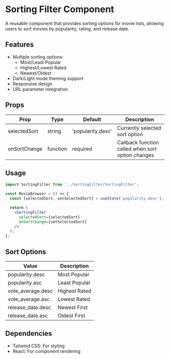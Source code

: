 # Sorting Filter Component

A reusable component that provides sorting options for movie lists, allowing users to sort movies by popularity, rating, and release date.

## Features

- Multiple sorting options:
  - Most/Least Popular
  - Highest/Lowest Rated
  - Newest/Oldest
- Dark/Light mode theming support
- Responsive design
- URL parameter integration

## Props

| Prop | Type | Default | Description |
|------|------|---------|-------------|
| selectedSort | string | 'popularity.desc' | Currently selected sort option |
| onSortChange | function | required | Callback function called when sort option changes |

## Usage

```jsx
import SortingFilter from '../SortingFilter/SortingFilter';

const MovieBrowser = () => {
  const [selectedSort, setSelectedSort] = useState('popularity.desc');

  return (
    <SortingFilter
      selectedSort={selectedSort}
      onSortChange={setSelectedSort}
    />
  );
};
```

## Sort Options

| Value | Description |
|-------|-------------|
| popularity.desc | Most Popular |
| popularity.asc | Least Popular |
| vote_average.desc | Highest Rated |
| vote_average.asc | Lowest Rated |
| release_date.desc | Newest First |
| release_date.asc | Oldest First |

## Dependencies

- Tailwind CSS: For styling
- React: For component rendering
